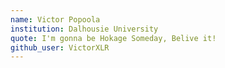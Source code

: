 ```yaml
---
name: Victor Popoola
institution: Dalhousie University
quote: I'm gonna be Hokage Someday, Belive it!
github_user: VictorXLR
---
```


